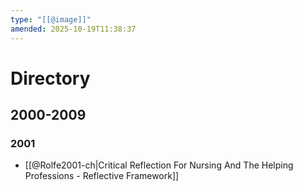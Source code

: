 ```yaml
---
type: "[[@image]]"
amended: 2025-10-19T11:38:37
---
```


# Directory
## 2000-2009
### 2001
- [[@Rolfe2001-ch|Critical Reflection For Nursing And The Helping Professions - Reflective Framework]]
